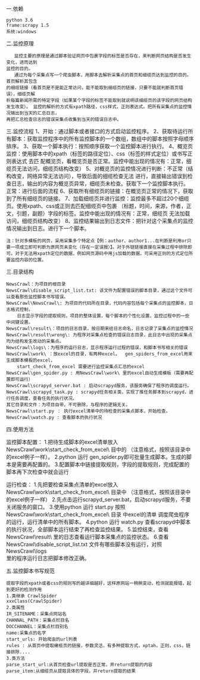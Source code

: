 
一.依赖

	python 3.6
	frame:scrapy 1.5
	系统:windows



二.监控原理

       监控主要的原理是通过脚本验证网页中包裹字段的标签是否存在，来判断网页结构是否发生变化，进而达到
    监控的目的。
  	   通过为每个采集点写一个爬虫脚本，用脚本去解析采集点的首页和细缆页达到监控的目的。首页解析其包含
  	的细缆链接（看首页是不是能正常访问，能不能取到细缆页的链接，只要不能就判断首页错误），细缆页解
  	析每篇新闻所需的特定字段（如果某个字段的标签不能取到就说明该细缆页的该字段的网页结构发生改变）。 监控的解析的方式有xpath路径，css样式，正则表达式。把所有采集点的监控情况输出到当天的汇总日志，
  	再把汇总检查日志的错误采集点收集到当天的错误日志中。


三.监控流程
	1、开始：通过脚本或者接口的方式启动监控程序。
	2、获取待运行所有脚本：获取监控程序中的所有监控脚本的一个数组，数组中的脚本按照字母顺序排序。
	3、获取一个脚本执行：按照顺序获取一个监控脚本进行执行。
	4、概览页监控：使用脚本中的xpath（标签的路径定位）、css（标签的样式定位）或书写正则表达式 去匹
	 配概览页，看概览页是否正常。监控中能出现的情况有：正常，细缆页无法访问，细缆页结构改变）
	5、对概览页的监控情况进行判断：不正常（结构改变，网络异常无法访问），导致后面的细缆检查无法
	 进行，直接输出错误到检查日志，输出的内容为概览页异常，细缆页未检查。获取下一个监控脚本执行。
	 正常：进行后面的流程
	6、获取所有细缆页的链接：在概览页正常的情况下，获取到了所有细缆页的链接。
	7、加载细缆页并进行监控：监控最多不超过20个细缆页。使用xpath、css或正则去匹配细缆页中包裹
	（标题，时间，来源，作者，正文，引题，副题）字段的标签。监控中能出现的情况有：正常，细缆页
	 无法加载访问，细缆页结构改变）
	8、监控结果输出到日志文件：把针对这个采集点的监控情况输出到日志。进行下一个脚本。

	注：针对多模板的网页，采用采集多个特定点【例：author、author1...在判断是利用or只要一项成立即可判断为原网页未变化（存在一定误报）】。对于外链链接直接在采集过程中排除即可。对于无法用xpath定位的数据，例如网页源码中用js加载的数据，可采用正则的方式定位所要监控内容的位置。



三.目录结构

	NewsCrawl：为项目的根目录
	NewsCrawl\disable_script_list.txt: 该文件为配置错误的脚本目录，通过这个文件可以查看那些监控脚本书写错误。
	NewsCrawl\NewsCrawl\: 为项目的代码所在目录，代码内容包括每个采集点的监控脚本，日志格式控制，
		日志显示字段的提取规则，项目的整体设置，每个脚本的个性化设置，监控过程中的一些中间键设置。
	NewsCrawl\result\：项目的日志目录，按日期来给日志命名，日志记录了采集点的监控情况
	NewsCrawl\result\wrong\: 为程序对采集点检查的错误日志目录，此日志中出现的采集点均为结构发生改动的采集点。
	NewsCrawl\logs\：为程序的运行日志，显示程序运行过程的错误，和脚本书写相关的错误
	NewsCrawl\work\ ：放excel的目录，有两种excel。  gen_spiders_from_excel用来生成脚本模板的excel，
		start_check_from_excel 需要进行监控采集点汇总的excel
	NewsCrawl\gen_spider.py : 用NewsCrawl\work\ 里的excel自动生成模板（需要再配置即可运行）
	NewsCrawl\scrapyd_server.bat : 启动scrapyd服务，该服务确保了程序的调度运行。
	NewsCrawl\scrapyd_task.py : scrapyd任务相关类，实现了推任务脚本到scrapyd，进行任务调度，查看任务的执行状况。
	其它目录和文件：为项目自带，不可删除，与程序的逻辑无关。
	NewsCrawl\start.py ： 执行excel清单中的待检查的采集点脚本，开始检查。
	NewsCrawl\watch.py : 查看脚本的执行状况



四.使用方法

  监控脚本配置：
   1.把待生成脚本的excel清单放入NewsCrawl\work\start_check_from_excel\ 目中的
    （注意格式，按照该目录中的excel例子一样）。
   2.python 运行 gen_spider.py即可批量生成脚本。生成的脚本是需要再配置的。
   3.配置脚本中链接提取规则，字段的提取规则，完成配置的脚本再下次检查中就会运行

  运行检查：
   1.先把要检查采集点清单的excel放入 NewsCrawl\work\start_check_from_excel\ 目录中
    （注意格式，按照该目录中的excel例子一样）
   2.先点击运行scrapyd_server.bat，启动scrapyd服务，不要关闭服务的窗口。
   3.使用python 运行 start.py 按照NewsCrawl\work\start_check_from_excel\ 目录
     中excel的清单 调度爬虫程序的运行，运行清单中的所有脚本。
   4.python 运行 watch.py 查看scrapyd中脚本的执行状况，全部脚本运行结束了再检查监控结果。
   5.监控结束，查看NewsCrawl\result\ 里的日志查看运行脚本采集点的监控状态。
   6.查看NewsCrawl\disable_script_list.txt 文件有哪些脚本没有运行，对照NewsCrawl\logs\
     里的程序运行日志把脚本修改正确。



五.监控脚本书写规范

	提取字段的xpath或者css的规则写的越详细越好，这样原网站一稍稍变动，检测就能报错，起到更好的检测作用
	1.类继承 CrawlSpider
	xxxClass(CrawlSpider)
	2.类属性
	IR_SITENAME：采集点网站名
    CHANNAL_PATH：采集点栏目名
    DOCCHANNEL：采集点栏目别名
	name:采集点的名字
	start_urls: 开始爬虫的url列表
	rules : 从首页中提取橄榄页的链接，参数灵活，有多种提取方式，xptah，正则，css，链接排除....	
	3.类方法
	parse_start_url:从首页检查url提取是否正常，并return提取的内容
	parse_item:从细缆页从提取具体的字段，并return提取的结果